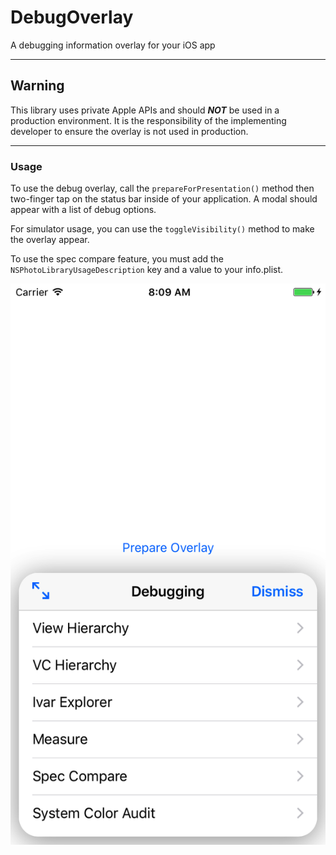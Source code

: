 # DebugOverlay
A debugging information overlay for your iOS app

---
## Warning
This library uses private Apple APIs and should _**NOT**_ be used in a production environment.  It is the responsibility of the implementing developer to ensure the overlay is not used in production.

---
### Usage
To use the debug overlay, call the `prepareForPresentation()` method then two-finger tap on the status bar inside of your application.  A modal should appear with a list of debug options.

For simulator usage, you can use the `toggleVisibility()` method to make the overlay appear.

To use the spec compare feature, you must add the `NSPhotoLibraryUsageDescription`
key and a value to your info.plist.

![Demo Screenshot](screenshot.png)
